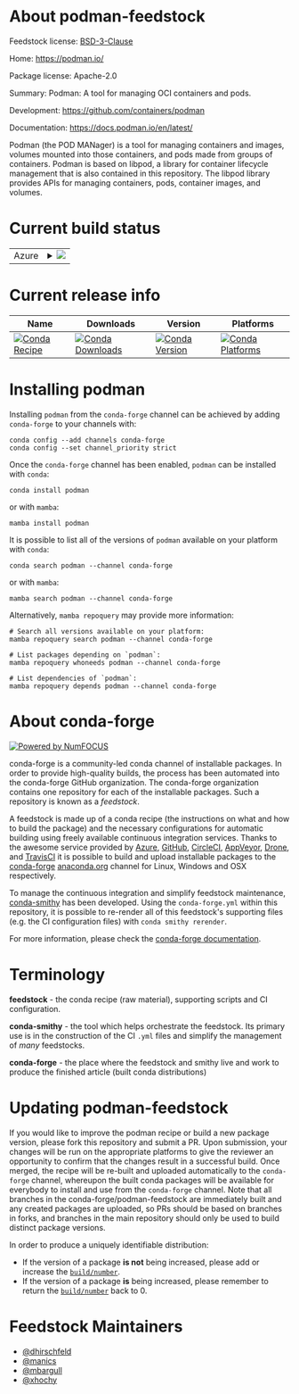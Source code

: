 About podman-feedstock
======================

Feedstock license: [BSD-3-Clause](https://github.com/conda-forge/podman-feedstock/blob/main/LICENSE.txt)

Home: https://podman.io/

Package license: Apache-2.0

Summary: Podman: A tool for managing OCI containers and pods.

Development: https://github.com/containers/podman

Documentation: https://docs.podman.io/en/latest/

Podman (the POD MANager) is a tool for managing containers and images, volumes mounted into those containers, and pods made from groups of containers. Podman is based on libpod, a library for container lifecycle management that is also contained in this repository. The libpod library provides APIs for managing containers, pods, container images, and volumes.


Current build status
====================


<table>
    
  <tr>
    <td>Azure</td>
    <td>
      <details>
        <summary>
          <a href="https://dev.azure.com/conda-forge/feedstock-builds/_build/latest?definitionId=11145&branchName=main">
            <img src="https://dev.azure.com/conda-forge/feedstock-builds/_apis/build/status/podman-feedstock?branchName=main">
          </a>
        </summary>
        <table>
          <thead><tr><th>Variant</th><th>Status</th></tr></thead>
          <tbody><tr>
              <td>linux_64</td>
              <td>
                <a href="https://dev.azure.com/conda-forge/feedstock-builds/_build/latest?definitionId=11145&branchName=main">
                  <img src="https://dev.azure.com/conda-forge/feedstock-builds/_apis/build/status/podman-feedstock?branchName=main&jobName=linux&configuration=linux%20linux_64_" alt="variant">
                </a>
              </td>
            </tr>
          </tbody>
        </table>
      </details>
    </td>
  </tr>
</table>

Current release info
====================

| Name | Downloads | Version | Platforms |
| --- | --- | --- | --- |
| [![Conda Recipe](https://img.shields.io/badge/recipe-podman-green.svg)](https://anaconda.org/conda-forge/podman) | [![Conda Downloads](https://img.shields.io/conda/dn/conda-forge/podman.svg)](https://anaconda.org/conda-forge/podman) | [![Conda Version](https://img.shields.io/conda/vn/conda-forge/podman.svg)](https://anaconda.org/conda-forge/podman) | [![Conda Platforms](https://img.shields.io/conda/pn/conda-forge/podman.svg)](https://anaconda.org/conda-forge/podman) |

Installing podman
=================

Installing `podman` from the `conda-forge` channel can be achieved by adding `conda-forge` to your channels with:

```
conda config --add channels conda-forge
conda config --set channel_priority strict
```

Once the `conda-forge` channel has been enabled, `podman` can be installed with `conda`:

```
conda install podman
```

or with `mamba`:

```
mamba install podman
```

It is possible to list all of the versions of `podman` available on your platform with `conda`:

```
conda search podman --channel conda-forge
```

or with `mamba`:

```
mamba search podman --channel conda-forge
```

Alternatively, `mamba repoquery` may provide more information:

```
# Search all versions available on your platform:
mamba repoquery search podman --channel conda-forge

# List packages depending on `podman`:
mamba repoquery whoneeds podman --channel conda-forge

# List dependencies of `podman`:
mamba repoquery depends podman --channel conda-forge
```


About conda-forge
=================

[![Powered by
NumFOCUS](https://img.shields.io/badge/powered%20by-NumFOCUS-orange.svg?style=flat&colorA=E1523D&colorB=007D8A)](https://numfocus.org)

conda-forge is a community-led conda channel of installable packages.
In order to provide high-quality builds, the process has been automated into the
conda-forge GitHub organization. The conda-forge organization contains one repository
for each of the installable packages. Such a repository is known as a *feedstock*.

A feedstock is made up of a conda recipe (the instructions on what and how to build
the package) and the necessary configurations for automatic building using freely
available continuous integration services. Thanks to the awesome service provided by
[Azure](https://azure.microsoft.com/en-us/services/devops/), [GitHub](https://github.com/),
[CircleCI](https://circleci.com/), [AppVeyor](https://www.appveyor.com/),
[Drone](https://cloud.drone.io/welcome), and [TravisCI](https://travis-ci.com/)
it is possible to build and upload installable packages to the
[conda-forge](https://anaconda.org/conda-forge) [anaconda.org](https://anaconda.org/)
channel for Linux, Windows and OSX respectively.

To manage the continuous integration and simplify feedstock maintenance,
[conda-smithy](https://github.com/conda-forge/conda-smithy) has been developed.
Using the ``conda-forge.yml`` within this repository, it is possible to re-render all of
this feedstock's supporting files (e.g. the CI configuration files) with ``conda smithy rerender``.

For more information, please check the [conda-forge documentation](https://conda-forge.org/docs/).

Terminology
===========

**feedstock** - the conda recipe (raw material), supporting scripts and CI configuration.

**conda-smithy** - the tool which helps orchestrate the feedstock.
                   Its primary use is in the construction of the CI ``.yml`` files
                   and simplify the management of *many* feedstocks.

**conda-forge** - the place where the feedstock and smithy live and work to
                  produce the finished article (built conda distributions)


Updating podman-feedstock
=========================

If you would like to improve the podman recipe or build a new
package version, please fork this repository and submit a PR. Upon submission,
your changes will be run on the appropriate platforms to give the reviewer an
opportunity to confirm that the changes result in a successful build. Once
merged, the recipe will be re-built and uploaded automatically to the
`conda-forge` channel, whereupon the built conda packages will be available for
everybody to install and use from the `conda-forge` channel.
Note that all branches in the conda-forge/podman-feedstock are
immediately built and any created packages are uploaded, so PRs should be based
on branches in forks, and branches in the main repository should only be used to
build distinct package versions.

In order to produce a uniquely identifiable distribution:
 * If the version of a package **is not** being increased, please add or increase
   the [``build/number``](https://docs.conda.io/projects/conda-build/en/latest/resources/define-metadata.html#build-number-and-string).
 * If the version of a package **is** being increased, please remember to return
   the [``build/number``](https://docs.conda.io/projects/conda-build/en/latest/resources/define-metadata.html#build-number-and-string)
   back to 0.

Feedstock Maintainers
=====================

* [@dhirschfeld](https://github.com/dhirschfeld/)
* [@manics](https://github.com/manics/)
* [@mbargull](https://github.com/mbargull/)
* [@xhochy](https://github.com/xhochy/)

